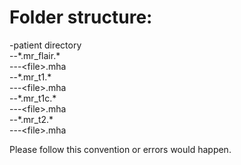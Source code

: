 # Folder structure:
-patient directory  
--\*.mr_flair.\*  
---\<file\>.mha  
--\*.mr_t1.\*  
---\<file\>.mha  
--\*.mr_t1c.\*  
---\<file\>.mha  
--\*.mr_t2.\*  
---\<file\>.mha  

Please follow this convention or errors would happen.